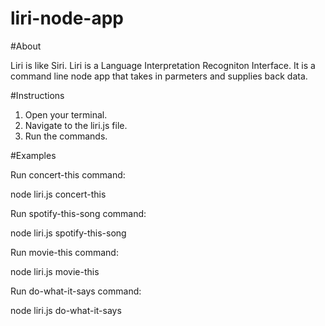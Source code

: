 # liri-node-app

#About

Liri is like Siri. Liri is a Language Interpretation Recogniton Interface. It is a command line node app that takes in parmeters and supplies back data.

#Instructions

1. Open your terminal.
2. Navigate to the liri.js file.
3. Run the commands.

#Examples

Run concert-this command:

node liri.js concert-this <name of artist or band>


Run spotify-this-song command:

node liri.js spotify-this-song <name of song>

Run movie-this command:

node liri.js movie-this <name of movie>

Run do-what-it-says command:

node liri.js do-what-it-says

